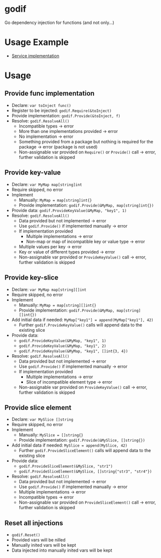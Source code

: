 # godif

Go dependency injection for functions (and not only...)

# Usage Example

-  [Service implementation](services/impl_test.go)

# Usage

## Provide func implementation

- Declare: `var toInject func()`
- Register to be injected: `godif.Require(&toInject)`
- Provide implementation: `godif.Provide(&toInject, f)`
- Resolve: `godif.ResolveAll()`
  - Incompatible types -> error
  - More than one implementations provided -> error
  - No implementation -> error
  - Something provided from a package but nothing is required for the package -> error (package is not used)
  - Non-assignable var provided on `Require()` or `Provide()` call -> error, further validation is skipped


## Provide key-value

- Declare: `var MyMap map[string]int`
- Require skipped, no error
- Implement
  - Manually: `MyMap = map[string]int{}`
  - Provide implementation: `godif.Provide(&MyMap, map[string]int{})`
- Provide data: `godif.ProvideKeyValue(&MyMap, "key1", 1)`
- Resolve: `godif.ResolveAll()`
  - Data provided but not implemented -> error
  - Use `godif.Provide()` if implemented manually -> error 
  - If implementation provided
    - Multiple implementations -> error
    - Non-map or map of incompatible key or value type -> error
  - Multiple values per key -> error
  - Key or value of different types provided -> error
  - Non-assignable var provided or `ProvideKeyValue()` call -> error, further validation is skipped


## Provide key-slice

- Declare: `var MyMap map[string][]int`
- Require skipped, no error
- Implement
  - Manually: `MyMap = map[string][]int{}`
  - Provide implementation: `godif.Provide(&MyMap, map[string][]int{})`
- Add initial data if needed: `MyMap["key1"] = append(MyMap["key1"], 42)`
  - Further `godif.ProvideKeyValue()` calls will append data to the existing slice
- Provide data: 
  - `godif.ProvideKeyValue(&MyMap, "key1", 1)`
  - `godif.ProvideKeyValue(&MyMap, "key1", 2)`
  - `godif.ProvideKeyValue(&MyMap, "key1", []int{3, 4})`
- Resolve: `godif.ResolveAll()`
  - Data provided but not implemented -> error
  - Use `godif.Provide()` if implemented manually -> error 
  - If implementation provided
    - Multiple implementations -> error
    - Slice of incompatible element type -> error
  - Non-assignable var provided on `ProvideKeyValue()` call -> error, further validation is skipped


## Provide slice element

- Declare: `var MySlice []string`
- Require skipped, no error
- Implement
  - Manually: `MySlice = []string{}`
  - Provide implementation: `godif.Provide(&MySlice, []string{})`
- Add initial data if needed: `MySlice = append(MySlice, 42)`
  - Further `godif.ProvideSliceElement()` calls will append data to the existing slice
- Provide data: 
  - `godif.ProvideSliceElement(&MySlice, "str1")`
  - `godif.ProvideSliceElement(&MySlice, []string{"str3", "str4"})`
- Resolve: `godif.ResolveAll()`
  - Data provided but not implemented -> error
  - Use `godif.Provide()` if implemented manually -> error 
  - Multiple implementations -> error
  - Incompatible types -> error
  - Non-assignable var provided on `ProvideSliceElement()` call -> error, further validation is skipped

## Reset all injections
- `godif.Reset()`
- Provided vars will be nilled
- Manually inited vars will be kept
- Data injected into manually inited vars will be kept